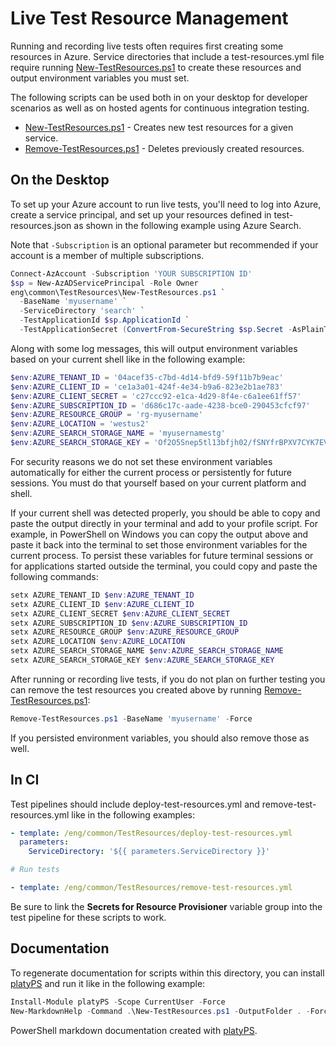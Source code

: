 # Live Test Resource Management

Running and recording live tests often requires first creating some resources
in Azure. Service directories that include a test-resources.yml file require
running [New-TestResources.ps1][] to create these resources and output
environment variables you must set.

The following scripts can be used both in on your desktop for developer
scenarios as well as on hosted agents for continuous integration testing.

* [New-TestResources.ps1][] - Creates new test resources for a given service.
* [Remove-TestResources.ps1][] - Deletes previously created resources.

## On the Desktop

To set up your Azure account to run live tests, you'll need to log into Azure,
create a service principal, and set up your resources defined in
test-resources.json as shown in the following example using Azure Search.

Note that `-Subscription` is an optional parameter but recommended if your account
is a member of multiple subscriptions.

```powershell
Connect-AzAccount -Subscription 'YOUR SUBSCRIPTION ID'
$sp = New-AzADServicePrincipal -Role Owner
eng\common\TestResources\New-TestResources.ps1 `
  -BaseName 'myusername' `
  -ServiceDirectory 'search' `
  -TestApplicationId $sp.ApplicationId `
  -TestApplicationSecret (ConvertFrom-SecureString $sp.Secret -AsPlainText)
```

Along with some log messages, this will output environment variables based on
your current shell like in the following example:

```powershell
$env:AZURE_TENANT_ID = '04acef35-c7bd-4d14-bfd9-59f11b7b9eac'
$env:AZURE_CLIENT_ID = 'ce1a3a01-424f-4e34-b9a6-823e2b1ae783'
$env:AZURE_CLIENT_SECRET = 'c27ccc92-e1ca-4d29-8f4e-c6a1ee61ff57'
$env:AZURE_SUBSCRIPTION_ID = 'd686c17c-aade-4238-bce0-290453cfcf97'
$env:AZURE_RESOURCE_GROUP = 'rg-myusername'
$env:AZURE_LOCATION = 'westus2'
$env:AZURE_SEARCH_STORAGE_NAME = 'myusernamestg'
$env:AZURE_SEARCH_STORAGE_KEY = 'Of2O5Snep5tl13bfjh02/fSNYfrBPXV7CYK7EVnMm/z9fN7zCcq6WKuWfZDM9QsTORvC7zYLifyIEtymI5VCmA=='
```

For security reasons we do not set these environment variables automatically
for either the current process or persistently for future sessions. You must
do that yourself based on your current platform and shell.

If your current shell was detected properly, you should be able to copy and
paste the output directly in your terminal and add to your profile script.
For example, in PowerShell on Windows you can copy the output above and paste
it back into the terminal to set those environment variables for the current
process. To persist these variables for future terminal sessions or for
applications started outside the terminal, you could copy and paste the
following commands:

```powershell
setx AZURE_TENANT_ID $env:AZURE_TENANT_ID
setx AZURE_CLIENT_ID $env:AZURE_CLIENT_ID
setx AZURE_CLIENT_SECRET $env:AZURE_CLIENT_SECRET
setx AZURE_SUBSCRIPTION_ID $env:AZURE_SUBSCRIPTION_ID
setx AZURE_RESOURCE_GROUP $env:AZURE_RESOURCE_GROUP
setx AZURE_LOCATION $env:AZURE_LOCATION
setx AZURE_SEARCH_STORAGE_NAME $env:AZURE_SEARCH_STORAGE_NAME
setx AZURE_SEARCH_STORAGE_KEY $env:AZURE_SEARCH_STORAGE_KEY
```

After running or recording live tests, if you do not plan on further testing
you can remove the test resources you created above by running
[Remove-TestResources.ps1][]:

```powershell
Remove-TestResources.ps1 -BaseName 'myusername' -Force
```

If you persisted environment variables, you should also remove those as well.

## In CI

Test pipelines should include deploy-test-resources.yml and
remove-test-resources.yml like in the following examples:

```yml
- template: /eng/common/TestResources/deploy-test-resources.yml
  parameters:
    ServiceDirectory: '${{ parameters.ServiceDirectory }}'

# Run tests

- template: /eng/common/TestResources/remove-test-resources.yml
```

Be sure to link the **Secrets for Resource Provisioner** variable group
into the test pipeline for these scripts to work.

## Documentation

To regenerate documentation for scripts within this directory, you can install
[platyPS][] and run it like in the following example:

```powershell
Install-Module platyPS -Scope CurrentUser -Force
New-MarkdownHelp -Command .\New-TestResources.ps1 -OutputFolder . -Force
```

PowerShell markdown documentation created with [platyPS][].

  [New-TestResources.ps1]: ./New-TestResources.ps1.md
  [Remove-TestResources.ps1]: ./Remove-TestResources.ps1.md
  [platyPS]: https://github.com/PowerShell/platyPS
